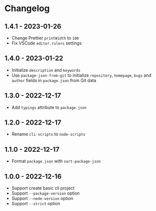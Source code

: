 # Changelog

## 1.4.1 - 2023-01-26

- Change Prettier `printWidth` to `100`
- Fix VSCode `editor.rulers` settings

## 1.4.0 - 2023-01-22

- Initialize `description` and `keywords`
- Use `package-json-from-git` to initialize `repository`, `homepage`, `bugs` and `author` fields in `package.json` from Git data

## 1.3.0 - 2022-12-17

- Add `typings` attribute to `package.json`

## 1.2.0 - 2022-12-17

- Rename `cli-scripts` to `node-scripts`

## 1.1.0 - 2022-12-17

- Format `package.json` with `sort-package-json`

## 1.0.0 - 2022-12-16

- Support create basic cli project
- Support `--package-version` option
- Support `--node-version` option
- Support `--strict` option

